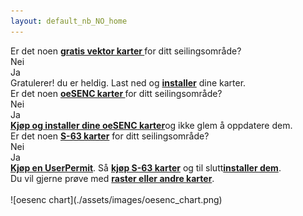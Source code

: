 ```yaml
---
layout: default_nb_NO_home
---
```

<div class="questions">
  
<div class="questionok question">
Er det noen <a href="https://opencpn.org/OpenCPN/info/chartsource.html"><strong>gratis vektor karter </strong></a> for ditt seilingsområde?
</div>
</div>

<div class="arrows">
  
<div class="answer col1 inline">
<i class="down"></i>
</div>
<div class="answer col2 inline">
<i class="down"></i>
</div>
</div>

<div class="separator"></div>

<div class="answers">
  <div class="answer col1 inline">
    
<div class="yesno no">
Nei
</div>
  </div>
  
  <div class="answer col2 inline">
    
<div class="yesno yes">
Ja
</div>
  </div>
<div class="answer col3 inline">
<i class="right"></i>
</div>
  
  <div class="answer col4 inline">
    
<div class="questionok ok">
Gratulerer! du er heldig. Last ned og <a href="https://opencpn.org/wiki/dokuwiki/doku.php?id=opencpn:opencpn_user_manual:getting_started:chart_installation"><strong>installer</strong></a> dine karter.
</div>
  </div>
</div>

<div class="separator"></div>

<div class="arrows">
  
<div class="answer col1 inline">
<i class="down"></i>
</div>
</div>

<div class="questions">
  
<div class="questionok question">
Er det noen <a href="https://o-charts.org/shop/index.php?id_category=8&controller=category"><strong>oeSENC karter </strong></a> for ditt seilingsområde?
</div>
</div>

<div class="arrows">
  
<div class="answer col1 inline">
<i class="down"></i>
</div>
<div class="answer col2 inline">
<i class="down"></i>
</div>
</div>

<div class="separator"></div>

<div class="answers">
  <div class="answer col1 inline">
    
<div class="yesno no">
Nei
</div>
  </div>
  
  <div class="answer col2 inline">
    
<div class="yesno yes">
Ja
</div>
  </div>
<div class="answer col3 inline">
<i class="right"></i>
</div>
  
  <div class="answer col4 inline">
    
<div class="questionok ok">
<a href="./oesenc_nb_NO.html"><strong>Kjøp og installer dine oeSENC karter</strong></a>og ikke glem å oppdatere dem.
</div>
  </div>
</div>

<div class="separator"></div>

<div class="arrows">
  
<div class="answer col1 inline">
<i class="down"></i>
</div>
</div>

<div class="questions">
  
<div class="questionok question">
Er det noen <a href="https://www.chartworld.com/shop/off_enc"><strong>S-63 karter</strong></a> for ditt seilingsområde?
</div>
</div>

<div class="arrows">
  
<div class="answer col1 inline">
<i class="down"></i>
</div>
<div class="answer col2 inline">
<i class="down"></i>
</div>
</div>

<div class="separator"></div>

<div class="answers">
  <div class="answer col1 inline">
    
<div class="yesno no">
Nei
</div>
  </div>
  
  <div class="answer col2 inline">
    
<div class="yesno yes">
Ja
</div>
  </div>
<div class="answer col3 inline">
<i class="right"></i>
</div>
  
  <div class="answer col4 inline">
    
<div class="questionok ok">
<a href="https://o-charts.org/shop/index.php?id_category=6&controller=category"><strong>Kjøp en UserPermit</strong></a>. Så <a href="https://www.chartworld.com/shop/off_enc"><strong>kjøp S-63 karter</strong></a> og til slutt<a href="./s63_nb_NO.html"><strong>installer dem</strong></a>.
</div>
  </div>
</div>

<div class="separator"></div>

<div class="arrows">
  
<div class="answer col1 inline">
<i class="down"></i>
</div>
</div>

<div class="questions">
  
<div class="questionok question">
Du vil gjerne prøve med <a href="https://opencpn.org/OpenCPN/info/chartsource.html"><strong>raster eller andre karter</strong></a>.
</div>
</div>

<br />  
![oesenc chart](./assets/images/oesenc_chart.png)
